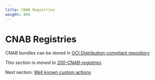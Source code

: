 ```yaml
---
title: CNAB Registries
weight: 804
---
```


# CNAB Registries

CNAB bundles can be stored in [OCI Distribution-compliant repository](https://github.com/opencontainers/distribution-spec/blob/master/spec.md)

_This section is moved to [200-CNAB-registries](200-CNAB-registries.md)_


Next section: [Well known custom actions](805-well-known-custom-actions.md)
